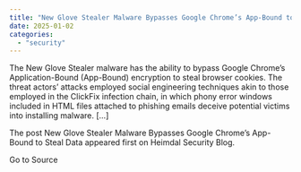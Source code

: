 ```yaml
---
title: "New Glove Stealer Malware Bypasses Google Chrome’s App-Bound to Steal Data"
date: 2025-01-02
categories: 
  - "security"
---
```


The New Glove Stealer malware has the ability to bypass Google Chrome’s Application-Bound (App-Bound) encryption to steal browser cookies. The threat actors’ attacks employed social engineering techniques akin to those employed in the ClickFix infection chain, in which phony error windows included in HTML files attached to phishing emails deceive potential victims into installing malware. \[…\]

The post New Glove Stealer Malware Bypasses Google Chrome’s App-Bound to Steal Data appeared first on Heimdal Security Blog.

Go to Source
